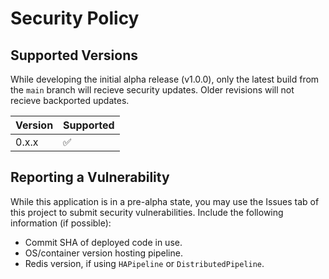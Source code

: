 # Security Policy

## Supported Versions

While developing the initial alpha release (v1.0.0), only the latest build from the `main` branch will recieve security updates.
Older revisions will not recieve backported updates.

| Version | Supported          |
| ------- | ------------------ |
| 0.x.x   | :white_check_mark: |

## Reporting a Vulnerability

While this application is in a pre-alpha state, you may use the Issues tab of this project to submit security vulnerabilities. Include the following information (if possible):

- Commit SHA of deployed code in use.
- OS/container version hosting pipeline.
- Redis version, if using `HAPipeline` or `DistributedPipeline`.
